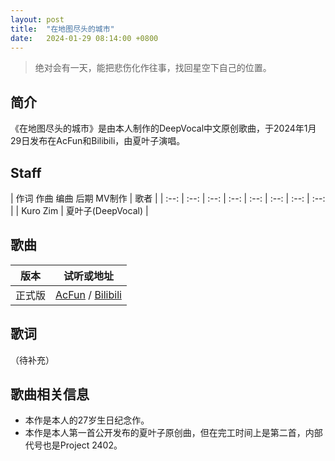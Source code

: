 ```yaml
---
layout: post
title:  "在地图尽头的城市"
date:   2024-01-29 08:14:00 +0800
---
```


> 绝对会有一天，能把悲伤化作往事，找回星空下自己的位置。

## 简介

《在地图尽头的城市》是由本人制作的DeepVocal中文原创歌曲，于2024年1月29日发布在AcFun和Bilibili，由夏叶子演唱。

## Staff

| 作词 作曲 编曲 后期 MV制作 | 歌者 |
| :--: | :--: | :--: | :--: | :--: | :--: | :--: | :--: | 
| Kuro Zim | 夏叶子(DeepVocal) |

## 歌曲

| 版本 | 试听或地址 |
| :--: | :--: |
| 正式版 |[AcFun](https://www.acfun.cn/v/ac43634034) / [Bilibili](https://www.bilibili.com/video/BV1kg4y1Y7Ay/)|

## 歌词

<pre>
（待补充）
</pre>

## 歌曲相关信息

* 本作是本人的27岁生日纪念作。
* 本作是本人第一首公开发布的夏叶子原创曲，但在完工时间上是第二首，内部代号也是Project 2402。